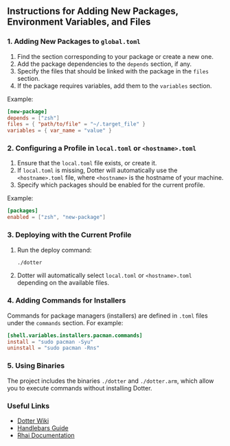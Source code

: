 ## Instructions for Adding New Packages, Environment Variables, and Files

### 1. Adding New Packages to `global.toml`
1. Find the section corresponding to your package or create a new one.
2. Add the package dependencies to the `depends` section, if any.
3. Specify the files that should be linked with the package in the `files` section.
4. If the package requires variables, add them to the `variables` section.

Example:
```toml
[new-package]
depends = ["zsh"]
files = { "path/to/file" = "~/.target_file" }
variables = { var_name = "value" }
```

### 2. Configuring a Profile in `local.toml` or `<hostname>.toml`
1. Ensure that the `local.toml` file exists, or create it.
2. If `local.toml` is missing, Dotter will automatically use the `<hostname>.toml` file, where `<hostname>` is the hostname of your machine.
3. Specify which packages should be enabled for the current profile.

Example:
```toml
[packages]
enabled = ["zsh", "new-package"]
```

### 3. Deploying with the Current Profile
1. Run the deploy command:
   ```bash
   ./dotter
   ```
2. Dotter will automatically select `local.toml` or `<hostname>.toml` depending on the available files.

### 4. Adding Commands for Installers
Commands for package managers (installers) are defined in `.toml` files under the `commands` section. For example:
```toml
[shell.variables.installers.pacman.commands]
install = "sudo pacman -Syu"
uninstall = "sudo pacman -Rns"
```

### 5. Using Binaries
The project includes the binaries `./dotter` and `./dotter.arm`, which allow you to execute commands without installing Dotter.

### Useful Links
- [Dotter Wiki](https://github.com/SuperCuber/dotter/wiki)
- [Handlebars Guide](https://handlebarsjs.com/guide)
- [Rhai Documentation](https://github.com/rhaiscript/rhai)


